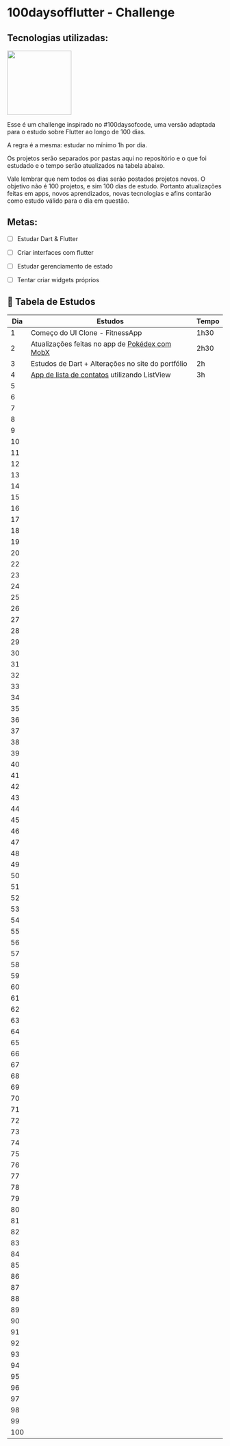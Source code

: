 # 100daysofflutter - Challenge

## Tecnologias utilizadas:

<img src='https://upload.wikimedia.org/wikipedia/commons/1/17/Google-flutter-logo.png' width=150>

Esse é um challenge inspirado no #100daysofcode, uma versão adaptada para o estudo sobre Flutter ao longo de 100 dias. <p>
A regra é a mesma: estudar no mínimo 1h por dia. <p>

Os projetos serão separados por pastas aqui no repositório e o que foi estudado e o tempo serão atualizados na tabela abaixo. <p>
Vale lembrar que nem todos os dias serão postados projetos novos. O objetivo não é 100 projetos, e sim 100 dias de estudo. Portanto atualizações feitas em apps, novos aprendizados, novas tecnologias e afins contarão como estudo válido para o dia em questão.

## Metas:

- [ ] Estudar Dart & Flutter <p>
- [ ] Criar interfaces com flutter <p>
- [ ] Estudar gerenciamento de estado <p>
- [ ] Tentar criar widgets próprios <p>

<h2> 🚀 Tabela de Estudos </h2>

| Dia | Estudos                                                                                               | Tempo |
| --- | ----------------------------------------------------------------------------------------------------- | ----- |
| 1   | Começo do UI Clone - FitnessApp                                                                       | 1h30  |
| 2   | Atualizações feitas no app de [Pokédex com MobX](https://github.com/feliper2002/pokedex-flutter-mobx) | 2h30  |
| 3   | Estudos de Dart + Alterações no site do portfólio                                                     | 2h    |
| 4   | [App de lista de contatos](https://github.com/feliper2002/Lista-de-contatos) utilizando ListView      | 3h    |
| 5   |                                                                                                       |       |
| 6   |                                                                                                       |       |
| 7   |                                                                                                       |       |
| 8   |                                                                                                       |       |
| 9   |                                                                                                       |       |
| 10  |                                                                                                       |       |
| 11  |                                                                                                       |       |
| 12  |                                                                                                       |       |
| 13  |                                                                                                       |       |
| 14  |                                                                                                       |       |
| 15  |                                                                                                       |       |
| 16  |                                                                                                       |       |
| 17  |                                                                                                       |       |
| 18  |                                                                                                       |       |
| 19  |                                                                                                       |       |
| 20  |                                                                                                       |       |
| 22  |                                                                                                       |       |
| 23  |                                                                                                       |       |
| 24  |                                                                                                       |       |
| 25  |                                                                                                       |       |
| 26  |                                                                                                       |       |
| 27  |                                                                                                       |       |
| 28  |                                                                                                       |       |
| 29  |                                                                                                       |       |
| 30  |                                                                                                       |       |
| 31  |                                                                                                       |       |
| 32  |                                                                                                       |       |
| 33  |                                                                                                       |       |
| 34  |                                                                                                       |       |
| 35  |                                                                                                       |       |
| 36  |                                                                                                       |       |
| 37  |                                                                                                       |       |
| 38  |                                                                                                       |       |
| 39  |                                                                                                       |       |
| 40  |                                                                                                       |       |
| 41  |                                                                                                       |       |
| 42  |                                                                                                       |       |
| 43  |                                                                                                       |       |
| 44  |                                                                                                       |       |
| 45  |                                                                                                       |       |
| 46  |                                                                                                       |       |
| 47  |                                                                                                       |       |
| 48  |                                                                                                       |       |
| 49  |                                                                                                       |       |
| 50  |                                                                                                       |       |
| 51  |                                                                                                       |       |
| 52  |                                                                                                       |       |
| 53  |                                                                                                       |       |
| 54  |                                                                                                       |       |
| 55  |                                                                                                       |       |
| 56  |                                                                                                       |       |
| 57  |                                                                                                       |       |
| 58  |                                                                                                       |       |
| 59  |                                                                                                       |       |
| 60  |                                                                                                       |       |
| 61  |                                                                                                       |       |
| 62  |                                                                                                       |       |
| 63  |                                                                                                       |       |
| 64  |                                                                                                       |       |
| 65  |                                                                                                       |       |
| 66  |                                                                                                       |       |
| 67  |                                                                                                       |       |
| 68  |                                                                                                       |       |
| 69  |                                                                                                       |       |
| 70  |                                                                                                       |       |
| 71  |                                                                                                       |       |
| 72  |                                                                                                       |       |
| 73  |                                                                                                       |       |
| 74  |                                                                                                       |       |
| 75  |                                                                                                       |       |
| 76  |                                                                                                       |       |
| 77  |                                                                                                       |       |
| 78  |                                                                                                       |       |
| 79  |                                                                                                       |       |
| 80  |                                                                                                       |       |
| 81  |                                                                                                       |       |
| 82  |                                                                                                       |       |
| 83  |                                                                                                       |       |
| 84  |                                                                                                       |       |
| 85  |                                                                                                       |       |
| 86  |                                                                                                       |       |
| 87  |                                                                                                       |       |
| 88  |                                                                                                       |       |
| 89  |                                                                                                       |       |
| 90  |                                                                                                       |       |
| 91  |                                                                                                       |       |
| 92  |                                                                                                       |       |
| 93  |                                                                                                       |       |
| 94  |                                                                                                       |       |
| 95  |                                                                                                       |       |
| 96  |                                                                                                       |       |
| 97  |                                                                                                       |       |
| 98  |                                                                                                       |       |
| 99  |                                                                                                       |       |
| 100 |                                                                                                       |       |
